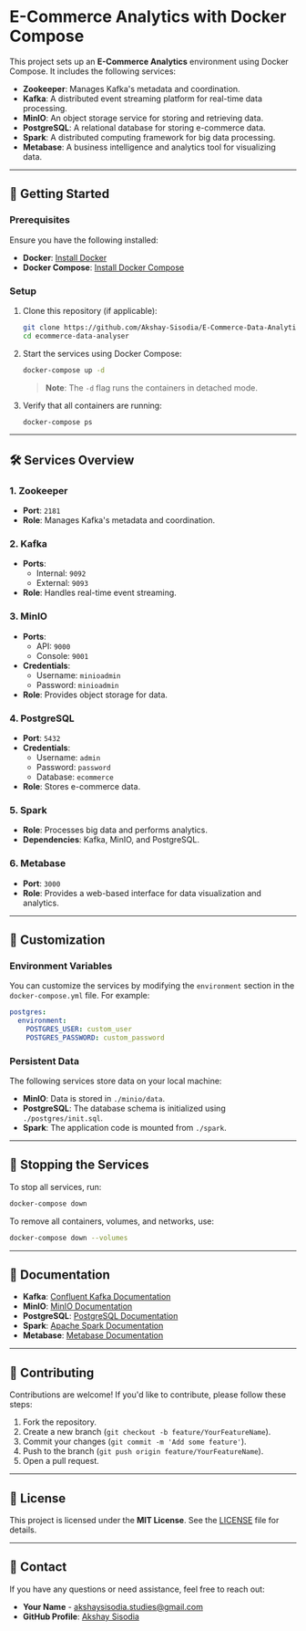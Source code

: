 # E-Commerce Analytics with Docker Compose

This project sets up an **E-Commerce Analytics** environment using Docker Compose. It includes the following services:

- **Zookeeper**: Manages Kafka's metadata and coordination.
- **Kafka**: A distributed event streaming platform for real-time data processing.
- **MinIO**: An object storage service for storing and retrieving data.
- **PostgreSQL**: A relational database for storing e-commerce data.
- **Spark**: A distributed computing framework for big data processing.
- **Metabase**: A business intelligence and analytics tool for visualizing data.

---

## 🚀 Getting Started

### Prerequisites

Ensure you have the following installed:

- **Docker**: [Install Docker](https://docs.docker.com/get-docker/)
- **Docker Compose**: [Install Docker Compose](https://docs.docker.com/compose/install/)

### Setup

1. Clone this repository (if applicable):

   ```bash
   git clone https://github.com/Akshay-Sisodia/E-Commerce-Data-Analytics.git
   cd ecommerce-data-analyser
   ```

2. Start the services using Docker Compose:

   ```bash
   docker-compose up -d
   ```

   > **Note**: The `-d` flag runs the containers in detached mode.

3. Verify that all containers are running:

   ```bash
   docker-compose ps
   ```

---

## 🛠️ Services Overview

### 1. **Zookeeper**
- **Port**: `2181`
- **Role**: Manages Kafka's metadata and coordination.

### 2. **Kafka**
- **Ports**:
  - Internal: `9092`
  - External: `9093`
- **Role**: Handles real-time event streaming.

### 3. **MinIO**
- **Ports**:
  - API: `9000`
  - Console: `9001`
- **Credentials**:
  - Username: `minioadmin`
  - Password: `minioadmin`
- **Role**: Provides object storage for data.

### 4. **PostgreSQL**
- **Port**: `5432`
- **Credentials**:
  - Username: `admin`
  - Password: `password`
  - Database: `ecommerce`
- **Role**: Stores e-commerce data.

### 5. **Spark**
- **Role**: Processes big data and performs analytics.
- **Dependencies**: Kafka, MinIO, and PostgreSQL.

### 6. **Metabase**
- **Port**: `3000`
- **Role**: Provides a web-based interface for data visualization and analytics.

---

## 🔧 Customization

### Environment Variables
You can customize the services by modifying the `environment` section in the `docker-compose.yml` file. For example:

```yaml
postgres:
  environment:
    POSTGRES_USER: custom_user
    POSTGRES_PASSWORD: custom_password
```

### Persistent Data
The following services store data on your local machine:
- **MinIO**: Data is stored in `./minio/data`.
- **PostgreSQL**: The database schema is initialized using `./postgres/init.sql`.
- **Spark**: The application code is mounted from `./spark`.

---

## 🛑 Stopping the Services

To stop all services, run:

```bash
docker-compose down
```

To remove all containers, volumes, and networks, use:

```bash
docker-compose down --volumes
```

---

## 📄 Documentation

- **Kafka**: [Confluent Kafka Documentation](https://docs.confluent.io/)
- **MinIO**: [MinIO Documentation](https://min.io/docs/)
- **PostgreSQL**: [PostgreSQL Documentation](https://www.postgresql.org/docs/)
- **Spark**: [Apache Spark Documentation](https://spark.apache.org/docs/)
- **Metabase**: [Metabase Documentation](https://www.metabase.com/docs/)

---

## 🤝 Contributing

Contributions are welcome! If you'd like to contribute, please follow these steps:

1. Fork the repository.
2. Create a new branch (`git checkout -b feature/YourFeatureName`).
3. Commit your changes (`git commit -m 'Add some feature'`).
4. Push to the branch (`git push origin feature/YourFeatureName`).
5. Open a pull request.

---

## 📜 License

This project is licensed under the **MIT License**. See the [LICENSE](LICENSE) file for details.

---

## 📧 Contact

If you have any questions or need assistance, feel free to reach out:

- **Your Name** - [akshaysisodia.studies@gmail.com](mailto:akshaysisodia.studies@gmail.com)
- **GitHub Profile**: [Akshay Sisodia](https://github.com/Akshay-Sisodia)
